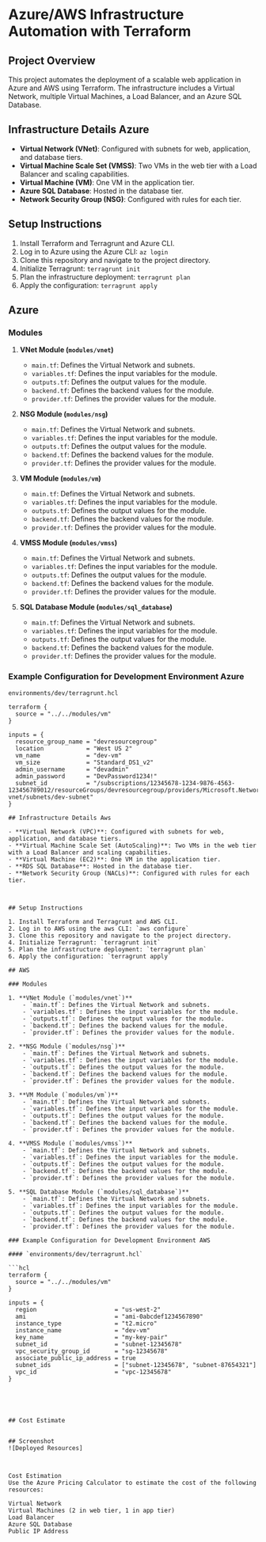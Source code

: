 # Azure/AWS Infrastructure Automation with Terraform

## Project Overview

This project automates the deployment of a scalable web application in Azure and AWS using Terraform. The infrastructure includes a Virtual Network, multiple Virtual Machines, a Load Balancer, and an Azure SQL Database.

## Infrastructure Details Azure

- **Virtual Network (VNet)**: Configured with subnets for web, application, and database tiers.
- **Virtual Machine Scale Set (VMSS)**: Two VMs in the web tier with a Load Balancer and scaling capabilities.
- **Virtual Machine (VM)**: One VM in the application tier.
- **Azure SQL Database**: Hosted in the database tier.
- **Network Security Group (NSG)**: Configured with rules for each tier.



## Setup Instructions

1. Install Terraform and Terragrunt and Azure CLI.
2. Log in to Azure using the Azure CLI: `az login`
3. Clone this repository and navigate to the project directory.
4. Initialize Terragrunt: `terragrunt init`
5. Plan the infrastructure deployment: `terragrunt plan`
6. Apply the configuration: `terragrunt apply`

## Azure

### Modules

1. **VNet Module (`modules/vnet`)**
    - `main.tf`: Defines the Virtual Network and subnets.
    - `variables.tf`: Defines the input variables for the module.
    - `outputs.tf`: Defines the output values for the module.
    - `backend.tf`: Defines the backend values for the module.
    - `provider.tf`: Defines the provider values for the module.

2. **NSG Module (`modules/nsg`)**
    - `main.tf`: Defines the Virtual Network and subnets.
    - `variables.tf`: Defines the input variables for the module.
    - `outputs.tf`: Defines the output values for the module.
    - `backend.tf`: Defines the backend values for the module.
    - `provider.tf`: Defines the provider values for the module.

3. **VM Module (`modules/vm`)**
    - `main.tf`: Defines the Virtual Network and subnets.
    - `variables.tf`: Defines the input variables for the module.
    - `outputs.tf`: Defines the output values for the module.
    - `backend.tf`: Defines the backend values for the module.
    - `provider.tf`: Defines the provider values for the module.

4. **VMSS Module (`modules/vmss`)**
    - `main.tf`: Defines the Virtual Network and subnets.
    - `variables.tf`: Defines the input variables for the module.
    - `outputs.tf`: Defines the output values for the module.
    - `backend.tf`: Defines the backend values for the module.
    - `provider.tf`: Defines the provider values for the module.

5. **SQL Database Module (`modules/sql_database`)**
    - `main.tf`: Defines the Virtual Network and subnets.
    - `variables.tf`: Defines the input variables for the module.
    - `outputs.tf`: Defines the output values for the module.
    - `backend.tf`: Defines the backend values for the module.
    - `provider.tf`: Defines the provider values for the module.

### Example Configuration for Development Environment Azure

`environments/dev/terragrunt.hcl`

```hcl
terraform {
  source = "../../modules/vm"
}

inputs = {
  resource_group_name = "devresourcegroup"
  location            = "West US 2"
  vm_name             = "dev-vm"
  vm_size             = "Standard_DS1_v2"
  admin_username      = "devadmin"
  admin_password      = "DevPassword1234!"
  subnet_id           = "/subscriptions/12345678-1234-9876-4563-123456789012/resourceGroups/devresourcegroup/providers/Microsoft.Network/virtualNetworks/dev-vnet/subnets/dev-subnet"
}

## Infrastructure Details Aws

- **Virtual Network (VPC)**: Configured with subnets for web, application, and database tiers.
- **Virtual Machine Scale Set (AutoScaling)**: Two VMs in the web tier with a Load Balancer and scaling capabilities.
- **Virtual Machine (EC2)**: One VM in the application tier.
- **RDS SQL Database**: Hosted in the database tier.
- **Network Security Group (NACLs)**: Configured with rules for each tier.



## Setup Instructions

1. Install Terraform and Terragrunt and AWS CLI.
2. Log in to AWS using the aws CLI: `aws configure`
3. Clone this repository and navigate to the project directory.
4. Initialize Terragrunt: `terragrunt init`
5. Plan the infrastructure deployment: `terragrunt plan`
6. Apply the configuration: `terragrunt apply`

## AWS

### Modules

1. **VNet Module (`modules/vnet`)**
    - `main.tf`: Defines the Virtual Network and subnets.
    - `variables.tf`: Defines the input variables for the module.
    - `outputs.tf`: Defines the output values for the module.
    - `backend.tf`: Defines the backend values for the module.
    - `provider.tf`: Defines the provider values for the module.

2. **NSG Module (`modules/nsg`)**
    - `main.tf`: Defines the Virtual Network and subnets.
    - `variables.tf`: Defines the input variables for the module.
    - `outputs.tf`: Defines the output values for the module.
    - `backend.tf`: Defines the backend values for the module.
    - `provider.tf`: Defines the provider values for the module.

3. **VM Module (`modules/vm`)**
    - `main.tf`: Defines the Virtual Network and subnets.
    - `variables.tf`: Defines the input variables for the module.
    - `outputs.tf`: Defines the output values for the module.
    - `backend.tf`: Defines the backend values for the module.
    - `provider.tf`: Defines the provider values for the module.

4. **VMSS Module (`modules/vmss`)**
    - `main.tf`: Defines the Virtual Network and subnets.
    - `variables.tf`: Defines the input variables for the module.
    - `outputs.tf`: Defines the output values for the module.
    - `backend.tf`: Defines the backend values for the module.
    - `provider.tf`: Defines the provider values for the module.

5. **SQL Database Module (`modules/sql_database`)**
    - `main.tf`: Defines the Virtual Network and subnets.
    - `variables.tf`: Defines the input variables for the module.
    - `outputs.tf`: Defines the output values for the module.
    - `backend.tf`: Defines the backend values for the module.
    - `provider.tf`: Defines the provider values for the module.

### Example Configuration for Development Environment AWS

#### `environments/dev/terragrunt.hcl`

```hcl
terraform {
  source = "../../modules/vm"
}

inputs = {
  region                      = "us-west-2"
  ami                         = "ami-0abcdef1234567890" 
  instance_type               = "t2.micro"
  instance_name               = "dev-vm"
  key_name                    = "my-key-pair"
  subnet_id                   = "subnet-12345678"      
  vpc_security_group_id       = "sg-12345678"         
  associate_public_ip_address = true
  subnet_ids                  = ["subnet-12345678", "subnet-87654321"] 
  vpc_id                      = "vpc-12345678"        
}





## Cost Estimate


## Screenshot
![Deployed Resources]



Cost Estimation
Use the Azure Pricing Calculator to estimate the cost of the following resources:

Virtual Network
Virtual Machines (2 in web tier, 1 in app tier)
Load Balancer
Azure SQL Database
Public IP Address

